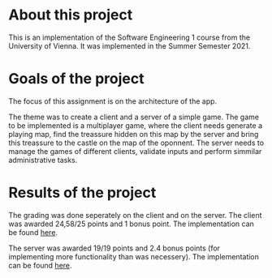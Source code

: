 # About this project
This is an implementation of the Software Engineering 1 course from the University of Vienna. It was implemented in the Summer Semester 2021.

# Goals of the project
The focus of this assignment is on the architecture of the app.

The theme was to create a client and a server of a simple game. The game to be implemented is a multiplayer game, where the client needs generate a playing map, find the treassure hidden on this map by the server and bring this treassure to the castle on the map of the oponnent. The server needs to manage the games of different clients, validate inputs and perform simmilar administrative tasks.

# Results of the project
The grading was done seperately on the client and on the server.
The client was awarded 24,58/25 points and 1 bonus point. The implementation can be found [here](./Source/Teilaufgabe%202%20-%20Client).

The server was awarded 19/19 points and 2.4 bonus points (for implementing more functionality than was necessery). The implementation can be found [here](./Source/Teilaufgabe%203%20-%20Client).
